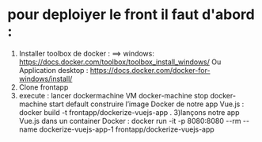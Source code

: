 # pour deploiyer le front il faut d'abord :
1) Installer toolbox de docker :
	==> windows:
	https://docs.docker.com/toolbox/toolbox_install_windows/
Ou Application desktop :
https://docs.docker.com/docker-for-windows/install/
2) Clone frontapp
3) execute :
lancer dockermachine VM
 	docker-machine stop
	docker-machine start default
construire l’image Docker de notre app Vue.js :
	docker build -t frontapp/dockerize-vuejs-app .
3)lançons notre app Vue.js dans un container Docker :
docker run -it -p 8080:8080 --rm --name dockerize-vuejs-app-1 frontapp/dockerize-vuejs-app
